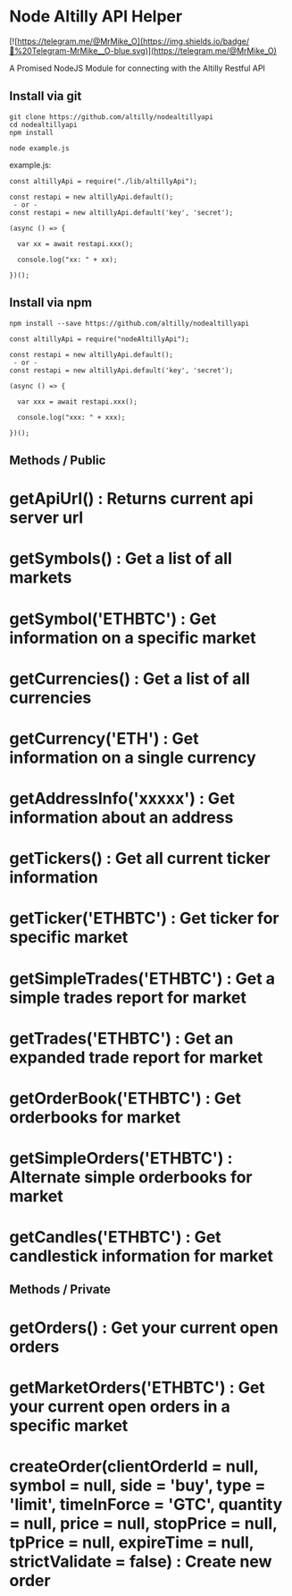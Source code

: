 # Node Altilly API Helper

[![https://telegram.me/@MrMike_O](https://img.shields.io/badge/💬%20Telegram-MrMike__O-blue.svg)](https://telegram.me/@MrMike_O)


A Promised NodeJS Module for connecting with the Altilly Restful API


## Install via git
```
git clone https://github.com/altilly/nodealtillyapi
cd nodealtillyapi
npm install

node example.js
```

example.js:
```
const altillyApi = require("./lib/altillyApi");

const restapi = new altillyApi.default();
 - or -
const restapi = new altillyApi.default('key', 'secret');

(async () => {
  
  var xx = await restapi.xxx();
  
  console.log("xx: " + xx);
  
})();
```

## Install via npm
```
npm install --save https://github.com/altilly/nodealtillyapi
```

```
const altillyApi = require("nodeAltillyApi");

const restapi = new altillyApi.default();
 - or -
const restapi = new altillyApi.default('key', 'secret');

(async () => {
  
  var xxx = await restapi.xxx();
  
  console.log("xxx: " + xxx);
  
})();
```

## Methods / Public
# getApiUrl() : Returns current api server url
# getSymbols() : Get a list of all markets
# getSymbol('ETHBTC') : Get information on a specific market
# getCurrencies() : Get a list of all currencies
# getCurrency('ETH') : Get information on a single currency
# getAddressInfo('xxxxx') : Get information about an address
# getTickers() : Get all current ticker information
# getTicker('ETHBTC') : Get ticker for specific market
# getSimpleTrades('ETHBTC') : Get a simple trades report for market
# getTrades('ETHBTC') : Get an expanded trade report for market
# getOrderBook('ETHBTC') : Get orderbooks for market
# getSimpleOrders('ETHBTC') : Alternate simple orderbooks for market
# getCandles('ETHBTC') : Get candlestick information for market

## Methods / Private
# getOrders() : Get your current open orders
# getMarketOrders('ETHBTC') : Get your current open orders in a specific market
# createOrder(clientOrderId = null, symbol = null, side = 'buy', type = 'limit', timeInForce = 'GTC', quantity = null, price = null, stopPrice = null, tpPrice = null, expireTime = null, strictValidate = false) : Create new order
